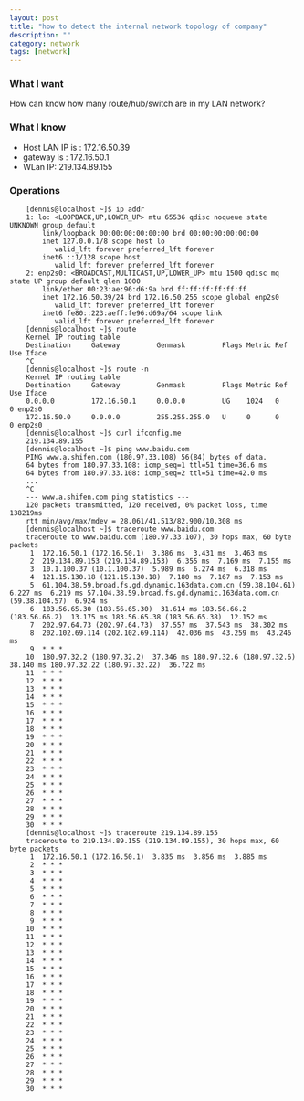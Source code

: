 ```yaml
---
layout: post
title: "how to detect the internal network topology of company"
description: ""
category: network
tags: [network]
---
```


### What I want
How can know how many route/hub/switch are in my LAN network?

### What I know
* Host LAN IP is : 172.16.50.39
* gateway is : 172.16.50.1
* WLan IP: 219.134.89.155

### Operations

		[dennis@localhost ~]$ ip addr
		1: lo: <LOOPBACK,UP,LOWER_UP> mtu 65536 qdisc noqueue state UNKNOWN group default 
			link/loopback 00:00:00:00:00:00 brd 00:00:00:00:00:00
			inet 127.0.0.1/8 scope host lo
			   valid_lft forever preferred_lft forever
			inet6 ::1/128 scope host 
			   valid_lft forever preferred_lft forever
		2: enp2s0: <BROADCAST,MULTICAST,UP,LOWER_UP> mtu 1500 qdisc mq state UP group default qlen 1000
			link/ether 00:23:ae:96:d6:9a brd ff:ff:ff:ff:ff:ff
			inet 172.16.50.39/24 brd 172.16.50.255 scope global enp2s0
			   valid_lft forever preferred_lft forever
			inet6 fe80::223:aeff:fe96:d69a/64 scope link 
			   valid_lft forever preferred_lft forever
		[dennis@localhost ~]$ route
		Kernel IP routing table
		Destination     Gateway         Genmask         Flags Metric Ref    Use Iface
		^C
		[dennis@localhost ~]$ route -n
		Kernel IP routing table
		Destination     Gateway         Genmask         Flags Metric Ref    Use Iface
		0.0.0.0         172.16.50.1     0.0.0.0         UG    1024   0        0 enp2s0
		172.16.50.0     0.0.0.0         255.255.255.0   U     0      0        0 enp2s0
		[dennis@localhost ~]$ curl ifconfig.me
		219.134.89.155
		[dennis@localhost ~]$ ping www.baidu.com
		PING www.a.shifen.com (180.97.33.108) 56(84) bytes of data.
		64 bytes from 180.97.33.108: icmp_seq=1 ttl=51 time=36.6 ms
		64 bytes from 180.97.33.108: icmp_seq=2 ttl=51 time=42.0 ms
		...
		^C
		--- www.a.shifen.com ping statistics ---
		120 packets transmitted, 120 received, 0% packet loss, time 138219ms
		rtt min/avg/max/mdev = 28.061/41.513/82.900/10.308 ms
		[dennis@localhost ~]$ traceroute www.baidu.com
		traceroute to www.baidu.com (180.97.33.107), 30 hops max, 60 byte packets
		 1  172.16.50.1 (172.16.50.1)  3.386 ms  3.431 ms  3.463 ms
		 2  219.134.89.153 (219.134.89.153)  6.355 ms  7.169 ms  7.155 ms
		 3  10.1.100.37 (10.1.100.37)  5.989 ms  6.274 ms  6.318 ms
		 4  121.15.130.18 (121.15.130.18)  7.180 ms  7.167 ms  7.153 ms
		 5  61.104.38.59.broad.fs.gd.dynamic.163data.com.cn (59.38.104.61)  6.227 ms  6.219 ms 57.104.38.59.broad.fs.gd.dynamic.163data.com.cn (59.38.104.57)  6.924 ms
		 6  183.56.65.30 (183.56.65.30)  31.614 ms 183.56.66.2 (183.56.66.2)  13.175 ms 183.56.65.38 (183.56.65.38)  12.152 ms
		 7  202.97.64.73 (202.97.64.73)  37.557 ms  37.543 ms  38.302 ms
		 8  202.102.69.114 (202.102.69.114)  42.036 ms  43.259 ms  43.246 ms
		 9  * * *
		10  180.97.32.2 (180.97.32.2)  37.346 ms 180.97.32.6 (180.97.32.6)  38.140 ms 180.97.32.22 (180.97.32.22)  36.722 ms
		11  * * *
		12  * * *
		13  * * *
		14  * * *
		15  * * *
		16  * * *
		17  * * *
		18  * * *
		19  * * *
		20  * * *
		21  * * *
		22  * * *
		23  * * *
		24  * * *
		25  * * *
		26  * * *
		27  * * *
		28  * * *
		29  * * *
		30  * * *
		[dennis@localhost ~]$ traceroute 219.134.89.155
		traceroute to 219.134.89.155 (219.134.89.155), 30 hops max, 60 byte packets
		 1  172.16.50.1 (172.16.50.1)  3.835 ms  3.856 ms  3.885 ms
		 2  * * *
		 3  * * *
		 4  * * *
		 5  * * *
		 6  * * *
		 7  * * *
		 8  * * *
		 9  * * *
		10  * * *
		11  * * *
		12  * * *
		13  * * *
		14  * * *
		15  * * *
		16  * * *
		17  * * *
		18  * * *
		19  * * *
		20  * * *
		21  * * *
		22  * * *
		23  * * *
		24  * * *
		25  * * *
		26  * * *
		27  * * *
		28  * * *
		29  * * *
		30  * * *
